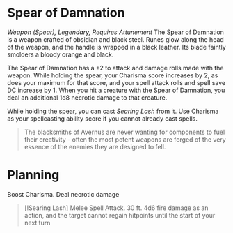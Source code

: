 # Spear of Damnation
*Weapon (Spear), Legendary, Requires Attunement*
The Spear of Damnation is a weapon crafted of obsidian and black steel. Runes glow along the head of the weapon, and the handle is wrapped in a black leather. Its blade faintly smolders a bloody orange and black.

The Spear of Damnation has a +2 to attack and damage rolls made with the weapon. While holding the spear, your Charisma score increases by 2, as does your maximum for that score, and your spell attack rolls and spell save DC increase by 1. When you hit a creature with the Spear of Damnation, you deal an additional 1d8 necrotic damage to that creature.

While holding the spear, you can cast *Searing Lash* from it. Use Charisma as your spellcasting ability score if you cannot already cast spells.

> The blacksmiths of Avernus are never wanting for components to fuel their creativity - often the most potent weapons are forged of the very essence of the enemies they are designed to fell.

# Planning
Boost Charisma. Deal necrotic damage

>[!Searing Lash]
>Melee Spell Attack. 30 ft. 4d6 fire damage as an action, and the target cannot regain hitpoints until the start of your next turn
